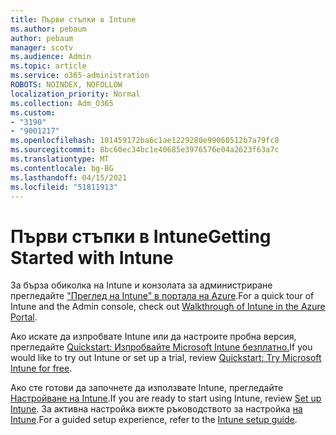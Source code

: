 ```yaml
---
title: Първи стъпки в Intune
ms.author: pebaum
author: pebaum
manager: scotv
ms.audience: Admin
ms.topic: article
ms.service: o365-administration
ROBOTS: NOINDEX, NOFOLLOW
localization_priority: Normal
ms.collection: Adm_O365
ms.custom:
- "3190"
- "9001217"
ms.openlocfilehash: 101459172ba6c1ae1229280e99060512b7a79fc8
ms.sourcegitcommit: 8bc60ec34bc1e40685e3976576e04a2623f63a7c
ms.translationtype: MT
ms.contentlocale: bg-BG
ms.lasthandoff: 04/15/2021
ms.locfileid: "51811913"
---
```

# <a name="getting-started-with-intune"></a><span data-ttu-id="4f5de-102">Първи стъпки в Intune</span><span class="sxs-lookup"><span data-stu-id="4f5de-102">Getting Started with Intune</span></span>

<span data-ttu-id="4f5de-103">За бърза обиколка на Intune и конзолата за администриране прегледайте ["Преглед на Intune" в портала на Azure](https://docs.microsoft.com/mem/intune/fundamentals/tutorial-walkthrough-endpoint-manager).</span><span class="sxs-lookup"><span data-stu-id="4f5de-103">For a quick tour of Intune and the Admin console, check out [Walkthrough of Intune in the Azure Portal](https://docs.microsoft.com/mem/intune/fundamentals/tutorial-walkthrough-endpoint-manager).</span></span>

<span data-ttu-id="4f5de-104">Ако искате да изпробвате Intune или да настроите пробна версия, прегледайте [Quickstart: Изпробвайте Microsoft Intune безплатно.](https://docs.microsoft.com/intune/fundamentals/free-trial-sign-up)</span><span class="sxs-lookup"><span data-stu-id="4f5de-104">If you would like to try out Intune or set up a trial, review [Quickstart: Try Microsoft Intune for free](https://docs.microsoft.com/intune/fundamentals/free-trial-sign-up).</span></span>

<span data-ttu-id="4f5de-105">Ако сте готови да започнете да използвате Intune, прегледайте [Настройване на Intune](https://docs.microsoft.com/mem/intune/fundamentals/setup-steps).</span><span class="sxs-lookup"><span data-stu-id="4f5de-105">If you are ready to start using Intune, review [Set up Intune](https://docs.microsoft.com/mem/intune/fundamentals/setup-steps).</span></span> <span data-ttu-id="4f5de-106">За активна настройка вижте ръководството за настройка [на Intune](https://admin.microsoft.com/AdminPortal/Home?ref=/modernonboarding/intunesetupguide).</span><span class="sxs-lookup"><span data-stu-id="4f5de-106">For a guided setup experience, refer to the [Intune setup guide](https://admin.microsoft.com/AdminPortal/Home?ref=/modernonboarding/intunesetupguide).</span></span>